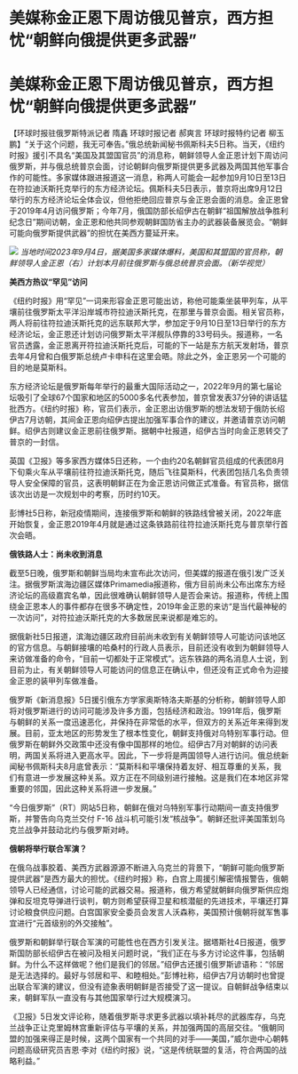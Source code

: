 # 美媒称金正恩下周访俄见普京，西方担忧“朝鲜向俄提供更多武器”

# 美媒称金正恩下周访俄见普京，西方担忧“朝鲜向俄提供更多武器”

【环球时报驻俄罗斯特派记者 隋鑫 环球时报记者 郝爽言 环球时报特约记者
柳玉鹏】“关于这个问题，我无可奉告。”俄总统新闻秘书佩斯科夫5日称。当天，《纽约时报》援引不具名“美国及其盟国官员”的消息称，朝鲜领导人金正恩计划下周访问俄罗斯，并与俄总统普京会面，讨论朝鲜向俄罗斯提供更多武器及两国其他军事合作的可能性。多家媒体跟进报道这一消息，称两人可能会一起参加9月10日至13日在符拉迪沃斯托克举行的东方经济论坛。佩斯科夫5日表示，普京将出席9月12日举行的东方经济论坛全体会议，但他拒绝回应普京与金正恩会面的消息。金正恩曾于2019年4月访问俄罗斯；今年7月，俄国防部长绍伊古在朝鲜“祖国解放战争胜利纪念日”期间访朝，金正恩和他共同参观朝鲜国防省主办的武器装备展览会。“朝鲜可能向俄罗斯提供武器”的担忧在美西方蔓延开来。

![](https://inews.gtimg.com/om_bt/Ot1kCsAns0IoZYZzl18bX3Ox8DCSPlZODcWKXYzVdDMqUAA/1000)
_当地时间2023年9月4日，据美国多家媒体爆料，美国和其盟国的官员称，朝鲜领导人金正恩（右）计划本月前往俄罗斯与俄总统普京会面。（新华视觉）_

**美西方热议“罕见”访问**

《纽约时报》用“罕见”一词来形容金正恩可能出访，称他可能乘坐装甲列车，从平壤前往俄罗斯太平洋沿岸城市符拉迪沃斯托克，在那里与普京会面。相关官员称，两人将前往符拉迪沃斯托克的远东联邦大学，参加定于9月10日至13日举行的东方经济论坛，金正恩还计划访问俄罗斯太平洋舰队停靠的33号码头。报道称，一名官员透露，金正恩离开符拉迪沃斯托克后，可能的下一站是东方航天发射场，普京去年4月曾和白俄罗斯总统卢卡申科在这里会晤。除此之外，金正恩另一个可能的目的地是莫斯科。

东方经济论坛是俄罗斯每年举行的最重大国际活动之一，2022年9月的第七届论坛吸引了全球67个国家和地区的5000多名代表参加，普京曾发表37分钟的讲话猛批西方。《纽约时报》称，官员们表示，金正恩出访俄罗斯的想法发轫于俄防长绍伊古7月访朝，其间金正恩向绍伊古提出加强军事合作的建议，并邀请普京访问朝鲜。绍伊古则建议金正恩前往俄罗斯。据朝中社报道，绍伊古当时向金正恩转交了普京的一封信。

英国《卫报》等多家西方媒体5日还称，一个由约20名朝鲜官员组成的代表团8月下旬乘火车从平壤前往符拉迪沃斯托克，随后飞往莫斯科，代表团包括几名负责领导人安全保障的官员，这表明朝鲜正在为金正恩访问做正式准备。有官员称，据信该次出访是一次规划中的考察，历时约10天。

彭博社5日称，新冠疫情期间，连接俄罗斯和朝鲜的铁路线曾被关闭，2022年底开始恢复，金正恩2019年4月就是通过这条铁路前往符拉迪沃斯托克与普京举行首次会晤。

**俄铁路人士：尚未收到消息**

截至5日晚，俄罗斯和朝鲜当局均未宣布此次访问，但美媒的报道在俄引发广泛关注。据俄罗斯滨海边疆区媒体Primamedia报道称，俄方目前尚未公布出席东方经济论坛的高级嘉宾名单，因此很难确认朝鲜领导人是否会来访。报道称，传统上围绕金正恩本人的事件都存在很多不确定性，2019年金正恩的来访“是当代最神秘的一次访问”，对符拉迪沃斯托克的大多数居民来说都是难忘的。

据俄新社5日报道，滨海边疆区政府目前尚未收到有关朝鲜领导人可能访问该地区的官方信息。与朝鲜接壤的哈桑村的行政人员表示，目前还没有收到为朝鲜领导人来访做准备的命令，“目前一切都处于正常模式”。远东铁路的两名消息人士说，到目前为止，有关朝鲜领导人可能访问的信息正在确认中，但还没有正式命令为迎接金正恩的装甲列车做准备。

俄罗斯《新消息报》5日援引俄东方学家奥斯特洛夫斯基的分析称，朝鲜领导人即将对俄罗斯进行的访问可能涉及许多方面，包括经济和政治。1991年后，俄罗斯与朝鲜的关系一度迅速恶化，并保持在非常低的水平，但双方的关系近年来得到发展。目前，亚太地区的形势发生了根本性变化，朝鲜支持俄对乌特别军事行动。但俄罗斯在朝鲜外交政策中还没有像中国那样的地位。绍伊古7月对朝鲜的访问表明，两国关系将进入更高水平。因此，下一步将是两国领导人进行访问。俄总统新闻秘书佩斯科夫8月底曾表示：“莫斯科和平壤保持着友好、相互尊重的关系，我们有意进一步发展这种关系。双方正在不同级别进行接触。这是我们在本地区非常重要的邻国，因此这种关系将进一步发展。”

“今日俄罗斯”（RT）网站5日称，朝鲜在俄对乌特别军事行动期间一直支持俄罗斯，并警告向乌克兰交付 F-16
战斗机可能引发“核战争”。朝鲜还批评美国策划乌克兰战争并鼓动北约与俄罗斯对峙。

**俄朝将举行联合军演？**

在俄乌战事胶着、美西方武器源源不断进入乌克兰的背景下，“朝鲜可能向俄罗斯提供武器”是西方最大的担忧。《纽约时报》称，白宫上周援引解密情报警告，俄朝领导人已经通信，讨论可能的武器交易。报道称，俄方希望就朝鲜向俄罗斯供应炮弹和反坦克导弹进行谈判，朝方则希望获得卫星和核潜艇的先进技术，平壤还打算讨论粮食供应问题。白宫国家安全委员会发言人沃森称，美国预计俄朝将就军售事宜进行“元首级别的外交接触”。

俄罗斯和朝鲜举行联合军演的可能性也在西方引发关注。据塔斯社4日报道，俄罗斯国防部长绍伊古在被问及相关问题时说，“我们正在与多方讨论这件事，包括朝鲜。为什么不这样做呢？他们是我们的邻居。”绍伊古还援引俄罗斯谚语称：“邻居是无法选择的。最好与邻居和平、和睦相处。”彭博社称，绍伊古7月访朝时也曾提出联合军演的建议，但没有迹象表明朝鲜是否接受了这一提议。自朝鲜战争结束以来，朝鲜军队一直没有与其他国家举行过大规模演习。

《卫报》5日发文评论称，随着俄罗斯寻求更多武器以填补耗尽的武器库存，乌克兰战争正让克里姆林宫重新评估与平壤的关系，并加强两国的高层交往。“俄朝同盟的加强来得正是时候，这两个国家有一个共同的对手——美国，”威尔逊中心朝韩问题高级研究员吉恩·李对《纽约时报》说，“这是传统联盟的复活，符合两国的战略利益。”

